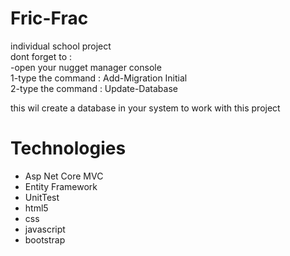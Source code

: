 # Fric-Frac
individual school project<br/>
dont forget to : <br/>
-open your nugget manager console<br/>
1-type the command : Add-Migration Initial<br/>
2-type the command : Update-Database<br/>

this wil create a database in your system to work with this project<br/>

<h1>Technologies</h1>
<ul>
  <li>Asp Net Core MVC</li>
  <li>Entity Framework</li>
  <li>UnitTest</li>
  <li>html5</li>
  <li>css</li>
  <li>javascript</li>
  <li>bootstrap</li>
</ul>
